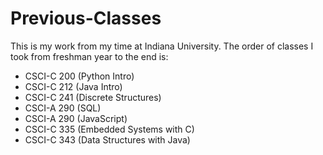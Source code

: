 # Previous-Classes
This is my work from my time at Indiana University. The order of classes I took from freshman year to the end is:  
- CSCI-C 200 (Python Intro)
- CSCI-C 212 (Java Intro)
- CSCI-C 241 (Discrete Structures)
- CSCI-A 290 (SQL)
- CSCI-A 290 (JavaScript)
- CSCI-C 335 (Embedded Systems with C)
- CSCI-C 343 (Data Structures with Java)
